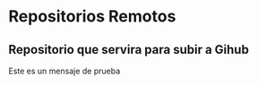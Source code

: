 # Repositorios Remotos

## Repositorio que servira para subir a Gihub
Este es un mensaje de prueba

